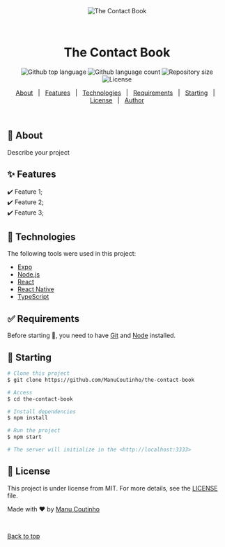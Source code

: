 <div align="center" id="top">
  <img src="./.github/app.gif" alt="The Contact Book" />

&#xa0;

  <!-- <a href="https://thecontactbook.netlify.app">Demo</a> -->
</div>

<h1 align="center">The Contact Book</h1>

<p align="center">
  <img alt="Github top language" src="https://img.shields.io/github/languages/top/ManuCoutinho/the-contact-book?color=56BEB8">

  <img alt="Github language count" src="https://img.shields.io/github/languages/count/ManuCoutinho/the-contact-book?color=56BEB8">

  <img alt="Repository size" src="https://img.shields.io/github/repo-size/ManuCoutinho/the-contact-book?color=56BEB8">

  <img alt="License" src="https://img.shields.io/github/license/ManuCoutinho/the-contact-book?color=56BEB8">

  <!-- <img alt="Github issues" src="https://img.shields.io/github/issues/ManuCoutinho/the-contact-book?color=56BEB8" /> -->

  <!-- <img alt="Github forks" src="https://img.shields.io/github/forks/ManuCoutinho/the-contact-book?color=56BEB8" /> -->

  <!-- <img alt="Github stars" src="https://img.shields.io/github/stars/ManuCoutinho/the-contact-book?color=56BEB8" /> -->
</p>

<!-- Status -->

<!-- <h4 align="center">
	🚧  The Contact Book 🚀 Under construction...  🚧
</h4>

<hr> -->

<p align="center">
  <a href="#dart-about">About</a> &#xa0; | &#xa0;
  <a href="#sparkles-features">Features</a> &#xa0; | &#xa0;
  <a href="#rocket-technologies">Technologies</a> &#xa0; | &#xa0;
  <a href="#white_check_mark-requirements">Requirements</a> &#xa0; | &#xa0;
  <a href="#checkered_flag-starting">Starting</a> &#xa0; | &#xa0;
  <a href="#memo-license">License</a> &#xa0; | &#xa0;
  <a href="https://github.com/ManuCoutinho" target="_blank">Author</a>
</p>

<br>

## :dart: About

Describe your project

## :sparkles: Features

:heavy_check_mark: Feature 1;\
:heavy_check_mark: Feature 2;\
:heavy_check_mark: Feature 3;

## :rocket: Technologies

The following tools were used in this project:

- [Expo](https://expo.io/)
- [Node.js](https://nodejs.org/en/)
- [React](https://pt-br.reactjs.org/)
- [React Native](https://reactnative.dev/)
- [TypeScript](https://www.typescriptlang.org/)

## :white_check_mark: Requirements

Before starting :checkered_flag:, you need to have [Git](https://git-scm.com) and [Node](https://nodejs.org/en/) installed.

## :checkered_flag: Starting

```bash
# Clone this project
$ git clone https://github.com/ManuCoutinho/the-contact-book

# Access
$ cd the-contact-book

# Install dependencies
$ npm install

# Run the project
$ npm start

# The server will initialize in the <http://localhost:3333>
```

## :memo: License

This project is under license from MIT. For more details, see the [LICENSE](LICENSE.md) file.

Made with :heart: by <a href="https://github.com/ManuCoutinho" target="_blank">Manu Coutinho</a>

&#xa0;

<a href="#top">Back to top</a>
